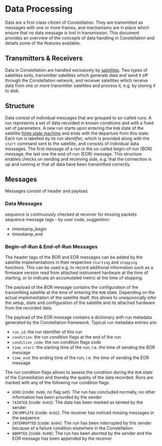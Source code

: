# Data Processing

Data are a first-class citizen of Constellation. They are transmitted as messages with one or more frames, and mechanisms
are in place which ensure that no data message is lost in transmission.
This document provides an overview of the concepts of data handling in Constellation and details some of the features
available.

## Transmitters & Receivers

Data in Constellation are handled exclusively by [satellites](./satellite.md).
Two types of satellites exits, transmitter satellites which generate data and send it off through the Constellation network,
and receiver satellites which receive data from one or more transmitter satellites and process it, e.g. by storing it to
disk.

## Structure

Data consist of individual messages that are grouped to so-called runs. A run represents a set of data recorded in known
conditions and with a fixed set of parameters.
A new run starts upon entering the `RUN` state of the satellite [finite state machine](./satellite.md#the-finite-state-machine)
and ends with the departure from this state.
Each run is labelled by its _run identifier_, which is provided along with the `start` command sent to the satellite, and
consists of individual data messages.
The first message of a run is the so-called begin-of-run (BOR) message, the last one the end-of-run (EOR) message.
This structure enables checks on sending and receiving side, e.g. that the connection is up and running or that all data have
been transmitted correctly.

## Messages

Messages consist of header and payload.

### Data Messages

sequence is continuously checked at receiver for missing packets
sequence
message tags - by user code, suggestion:

* timestamp_begin
* timestamp_end

### Begin-of-Run & End-of-Run Messages

The header tags of the BOR and EOR messages can be added by the satellite implementations in their respective `starting` and
`stopping` functions. This can be used e.g. to record additional information such as a firmware version read from attached
instrument hardware at the time of starting, or to indicate an accumulated metric at the time of stopping.

The payload of the BOR message contains the configuration of the transmitting satellite at the time of entering the `RUN`
state. Depending on the actual implementation of the satellite itself, this allows to unequivocally infer the setup, state
and configuration of the satellite and its attached hardware from the recorded data.

The payload of the EOR message contains a dictionary with run metadata generated by the Constellation framework.
Typical run metadata entries are:

* `run_id`: the run identifier of this run
* `condition`: the run condition flags at the end of the run
* `condition_code`: the run condition flags code
* `time_start`: the starting time of the run, i.e. the time of sending the BOR message
* `time_end`: the ending time of the run, i.e. the time of sending the EOR message

The run condition flags allows to assess the condition during the `RUN` state of the Constellation and thereby the quality of the
data recorded. Runs are marked with any of the following run condition flags:

* `GOOD` (code: `0x00`, no flag set): The run has concluded normally, no other information has been provided by the sender
* `TAINTED` (code: `0x01`): The data has been marked as tainted by the sender
* `INCOMPLETE` (code: `0x02`): The receiver has noticed missing messages in the sequence
* `INTERRUPTED` (code: `0x04`): The run has been interrupted by this sender because of a failure condition elsewhere in the Constellation
* `ABORTED` (code: `0x08`): The run has been aborted by the sender and the EOR message has been appended by the receiver

